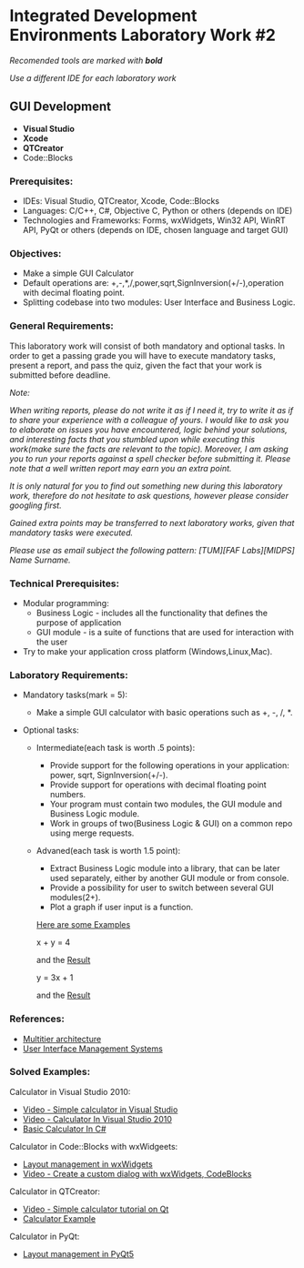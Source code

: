 # Integrated Development Environments Laboratory Work #2

_Recomended tools are marked with **bold**_

_Use a different IDE for each laboratory work_

## GUI Development
  - **Visual Studio**
  - **Xcode**
  - **QTCreator**
  - Code::Blocks

### Prerequisites:
  - IDEs: Visual Studio, QTCreator, Xcode, Code::Blocks
  - Languages: C/C++, C#, Objective C, Python or others (depends on IDE)
  - Technologies and Frameworks: Forms, wxWidgets, Win32 API, WinRT API, PyQt or others (depends on IDE, chosen language and target GUI)

### Objectives:
  - Make a simple GUI Calculator
  - Default operations are: +,-,*,/,power,sqrt,SignInversion(+/-),operation with decimal floating point.
  - Splitting codebase into two modules: User Interface and Business Logic.

### General Requirements:

  This laboratory work will consist of both mandatory and optional tasks.
  In order to get a passing grade you will have to execute mandatory tasks, present a report, and pass the quiz, given the fact that your work is submitted before deadline.

  _Note:_

  _When writing reports, please do not write it as if I need it, try to write it as if to share your experience with a colleague of yours. I would like to ask you to elaborate on issues you have encountered, logic behind your solutions, and interesting facts that you stumbled upon while executing this work(make sure the facts are relevant to the topic). Moreover, I am asking you to run your reports against a spell checker before submitting it. Please note that a well written report may earn you an extra point._

  _It is only natural for you to find out something new during this laboratory work, therefore do not hesitate to ask questions, however please consider googling first._

  _Gained extra points may be transferred to next laboratory works, given that mandatory tasks were executed._

  _Please use as email subject the following pattern: [TUM][FAF Labs][MIDPS] Name Surname._

### Technical Prerequisites:
  - Modular programming:
    - Business Logic - includes all the functionality that defines the purpose of application
    - GUI module - is a suite of functions that are used for interaction with the user
  - Try to make your application cross platform (Windows,Linux,Mac).

### Laboratory Requirements:

  - Mandatory tasks(mark = 5):
    - Make a simple GUI calculator with basic operations such as +, -, /, *.

  - Optional tasks:
    - Intermediate(each task is worth .5 points):
      - Provide support for the following operations in your application: power, sqrt, SignInversion(+/-).
      - Provide support for operations with decimal floating point numbers.
      - Your program must contain two modules, the GUI module and Business Logic module.
      - Work in groups of two(Business Logic & GUI) on a common repo using merge requests.
    - Advaned(each task is worth 1.5 point):
      - Extract Business Logic module into a library, that can be later used separately, either by another GUI module or from console.
      - Provide a possibility for user to switch between several GUI modules(2+).
      - Plot a graph if user input is a function.

      [Here are some Examples](http://s256376672.websitehome.co.uk/KS_3_Year_8/Y8_KS_3_files/Y8_29_30_Graphs/more_graphs.htm)

      x + y = 4

      and the [Result](http://s256376672.websitehome.co.uk/KS_3_Year_8/Y8_KS_3_files/Y8_29_30_Graphs/2_graph.jpg)

      y = 3x + 1

      and the [Result](http://s256376672.websitehome.co.uk/KS_3_Year_8/Y8_KS_3_files/Y8_29_30_Graphs/1_graph.jpg)
  


### References:
  - [Multitier architecture](http://en.wikipedia.org/wiki/Multitier_architecture)
  - [User Interface Management Systems](https://en.wikipedia.org/wiki/User_interface_management_systems)

### Solved Examples:
Calculator in Visual Studio 2010:

  - [Video - Simple calculator in Visual Studio](http://www.youtube.com/watch?v=DF2fCWLFSG0)
  - [Video - Calculator In Visual Studio 2010](http://www.youtube.com/watch?v=iTVX6O2L3oc)
  - [Basic Calculator In C#](http://www.dreamincode.net/forums/topic/32968-basic-calculator-in-c%23/)

Calculator in Code::Blocks with wxWidgeets:

  - [Layout management in wxWidgets](http://zetcode.com/gui/wxwidgets/layoutmanagement/)
  - [Video - Create a custom dialog with wxWidgets, CodeBlocks](http://www.youtube.com/watch?v=PzbMEe6xCPI)

Calculator in QTCreator:

  - [Video - Simple calculator tutorial on Qt](http://www.youtube.com/watch?v=Gff6_0-tqUM)
  - [Calculator Example](http://doc.qt.io/qt-5/qtwidgets-widgets-calculator-example.html)

Calculator in PyQt:

  - [Layout management in PyQt5](http://zetcode.com/gui/pyqt5/layout/)
